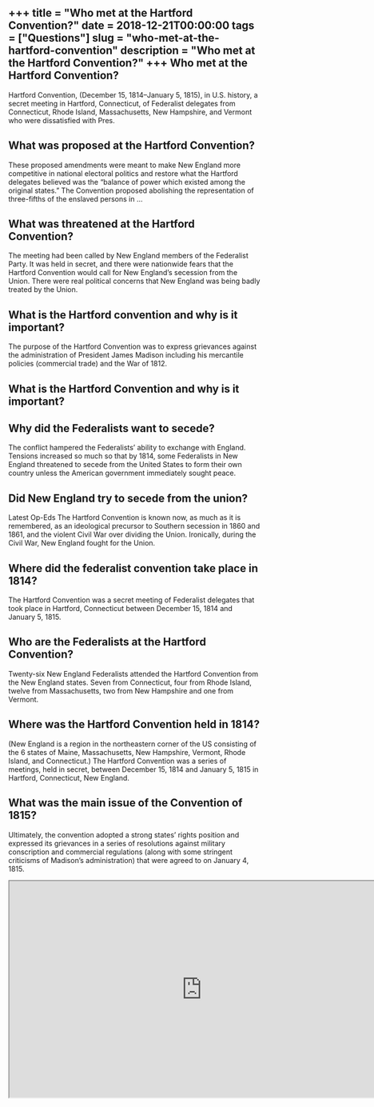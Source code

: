 +++
title = "Who met at the Hartford Convention?"
date = 2018-12-21T00:00:00
tags = ["Questions"]
slug = "who-met-at-the-hartford-convention"
description = "Who met at the Hartford Convention?"
+++
Who met at the Hartford Convention?
-----------------------------------

Hartford Convention, (December 15, 1814–January 5, 1815), in U.S. history, a secret meeting in Hartford, Connecticut, of Federalist delegates from Connecticut, Rhode Island, Massachusetts, New Hampshire, and Vermont who were dissatisfied with Pres.

What was proposed at the Hartford Convention?
---------------------------------------------

These proposed amendments were meant to make New England more competitive in national electoral politics and restore what the Hartford delegates believed was the “balance of power which existed among the original states.” The Convention proposed abolishing the representation of three-fifths of the enslaved persons in …

What was threatened at the Hartford Convention?
-----------------------------------------------

The meeting had been called by New England members of the Federalist Party. It was held in secret, and there were nationwide fears that the Hartford Convention would call for New England’s secession from the Union. There were real political concerns that New England was being badly treated by the Union.

What is the Hartford convention and why is it important?
--------------------------------------------------------

The purpose of the Hartford Convention was to express grievances against the administration of President James Madison including his mercantile policies (commercial trade) and the War of 1812.

What is the Hartford Convention and why is it important?
--------------------------------------------------------

Why did the Federalists want to secede?
---------------------------------------

The conflict hampered the Federalists’ ability to exchange with England. Tensions increased so much so that by 1814, some Federalists in New England threatened to secede from the United States to form their own country unless the American government immediately sought peace.

Did New England try to secede from the union?
---------------------------------------------

Latest Op-Eds The Hartford Convention is known now, as much as it is remembered, as an ideological precursor to Southern secession in 1860 and 1861, and the violent Civil War over dividing the Union. Ironically, during the Civil War, New England fought for the Union.

Where did the federalist convention take place in 1814?
-------------------------------------------------------

The Hartford Convention was a secret meeting of Federalist delegates that took place in Hartford, Connecticut between December 15, 1814 and January 5, 1815.

Who are the Federalists at the Hartford Convention?
---------------------------------------------------

Twenty-six New England Federalists attended the Hartford Convention from the New England states. Seven from Connecticut, four from Rhode Island, twelve from Massachusetts, two from New Hampshire and one from Vermont.

Where was the Hartford Convention held in 1814?
-----------------------------------------------

(New England is a region in the northeastern corner of the US consisting of the 6 states of Maine, Massachusetts, New Hampshire, Vermont, Rhode Island, and Connecticut.) The Hartford Convention was a series of meetings, held in secret, between December 15, 1814 and January 5, 1815 in Hartford, Connecticut, New England.

What was the main issue of the Convention of 1815?
--------------------------------------------------

Ultimately, the convention adopted a strong states’ rights position and expressed its grievances in a series of resolutions against military conscription and commercial regulations (along with some stringent criticisms of Madison’s administration) that were agreed to on January 4, 1815.

<iframe allow="accelerometer; autoplay; clipboard-write; encrypted-media; gyroscope; picture-in-picture" allowfullscreen="" class="__youtube_prefs__  epyt-is-override  no-lazyload" data-no-lazy="1" data-origheight="433" data-origwidth="770" data-skipgform_ajax_framebjll="" height="433" id="_ytid_17258" loading="lazy" src="https://www.youtube.com/embed/bO7FQsCcbD8?enablejsapi=1&autoplay=0&cc_load_policy=0&cc_lang_pref=&iv_load_policy=1&loop=0&modestbranding=0&rel=1&fs=1&playsinline=0&autohide=2&theme=dark&color=red&controls=1&" title="YouTube player" width="770"></iframe>